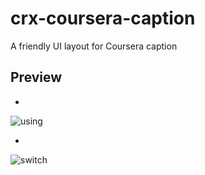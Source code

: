 # crx-coursera-caption
A friendly UI layout for Coursera caption

## Preview
* 
![using](https://raw.githubusercontent.com/vaenow/crx-coursera-caption/master/img/Coursera-%E6%96%B9%E4%BE%BF%E7%9C%8B%E5%AD%97%E5%B9%95.gif)

* 

![switch](https://raw.githubusercontent.com/vaenow/crx-coursera-caption/master/img/Coursera-%E6%96%B9%E4%BE%BF%E7%9C%8B%E5%AD%97%E5%B9%95-2.gif)

